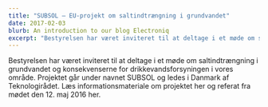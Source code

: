 ```yaml
---
title: "SUBSOL – EU-projekt om saltindtrængning i grundvandet"
date: 2017-02-03
blurb: An introduction to our blog Electroniq
excerpt: "Bestyrelsen har været inviteret til at deltage i et møde om saltindtrængning i grundvandet og konsekvenserne for drikkevandsforsyningen i vores område."
---
```


Bestyrelsen har været inviteret til at deltage i et møde om saltindtrængning i grundvandet og konsekvenserne for drikkevandsforsyningen i vores område. Projektet går under navnet SUBSOL og ledes i Danmark af Teknologirådet. Læs informationsmateriale om projektet her og referat fra mødet den 12. maj 2016 her.